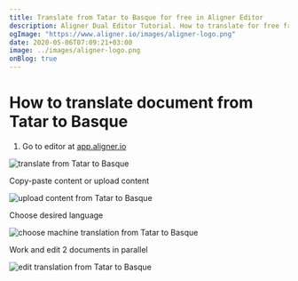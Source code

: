 ```yaml
---
title: Translate from Tatar to Basque for free in Aligner Editor
description: Aligner Dual Editor Tutorial. How to translate for free from Tatar to Basque. Aligner is multilingual document management platform. 
ogImage: "https://www.aligner.io/images/aligner-logo.png"
date: 2020-05-06T07:09:21+03:00
image: ../images/aligner-logo.png
onBlog: true
---
```


# How to translate document from Tatar to Basque

1. Go to editor at [app.aligner.io](https://app.aligner.io "Aligner App web page")

![translate from Tatar to Basque](../aligner-blank-editor.png "translate from Tatar to Basque")

Copy-paste content or upload content

![upload content from Tatar to Basque](../aligner-uploaded-document.png "upload content from Tatar to Basque")

Choose desired language

![choose machine translation from Tatar to Basque](../aligner-language-dropdown.png "choose machine translation from Tatar to Basque")

Work and edit 2 documents in parallel

![edit translation from Tatar to Basque](../aligner-double-sitded-editor.png "edit translation from Tatar to Basque")

